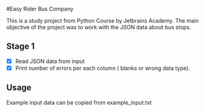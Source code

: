 #Easy Rider Bus Company

This is a study project from  Python Course by Jetbrains Academy.
The main objective of the project was to work with the JSON data about bus stops.

## Stage 1
- [X] Read JSON data from input
- [X] Print number of errors per each column ( blanks or wrong data type).

## Usage
Example input data can be copied from example_input.txt